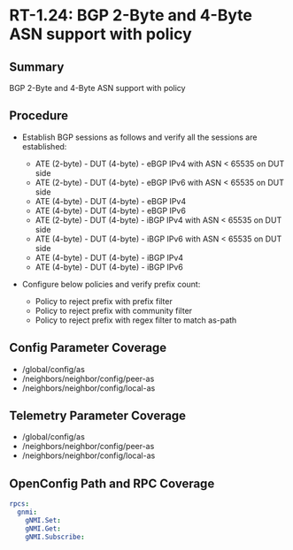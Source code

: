 # RT-1.24: BGP 2-Byte and 4-Byte ASN support with policy

## Summary

BGP 2-Byte and 4-Byte ASN support with policy

## Procedure

*   Establish BGP sessions as follows and verify all the sessions are established:
    *   ATE (2-byte) - DUT (4-byte) - eBGP IPv4 with ASN < 65535 on DUT side
    *   ATE (2-byte) - DUT (4-byte) - eBGP IPv6 with ASN < 65535 on DUT side
    *   ATE (4-byte) - DUT (4-byte) - eBGP IPv4
    *   ATE (4-byte) - DUT (4-byte) - eBGP IPv6
    *   ATE (2-byte) - DUT (4-byte) - iBGP IPv4 with ASN < 65535 on DUT side
    *   ATE (4-byte) - DUT (4-byte) - iBGP IPv6 with ASN < 65535 on DUT side
    *   ATE (4-byte) - DUT (4-byte) - iBGP IPv4
    *   ATE (4-byte) - DUT (4-byte) - iBGP IPv6

*   Configure below policies and verify prefix count:
    *   Policy to reject prefix with prefix filter
    *   Policy to reject prefix with community filter
    *   Policy to reject prefix with regex filter to match as-path

## Config Parameter Coverage

*   /global/config/as
*   /neighbors/neighbor/config/peer-as
*   /neighbors/neighbor/config/local-as

## Telemetry Parameter Coverage

*   /global/config/as
*   /neighbors/neighbor/config/peer-as
*   /neighbors/neighbor/config/local-as

## OpenConfig Path and RPC Coverage

```yaml
rpcs:
  gnmi:
    gNMI.Set:
    gNMI.Get:
    gNMI.Subscribe:
```